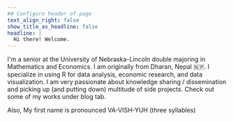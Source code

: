 ```yaml
---
## Configure header of page
text_align_right: false
show_title_as_headline: false
headline: |
  Hi there! Welcome.
---
```


<!-- this is a subheadline -->
I'm a senior at the University of Nebraska-Lincoln double majoring in Mathematics and Economics. I am originally from Dharan, Nepal :nepal:. I specialize in using R for data analysis, economic research, and data visualization. I am very passionate about knowledge sharing / dissemination and picking up (and putting down) multitude of side projects. Check out some of my works under blog tab. 



Also, My first name is pronounced VA-VISH-YUH (three syllables)
